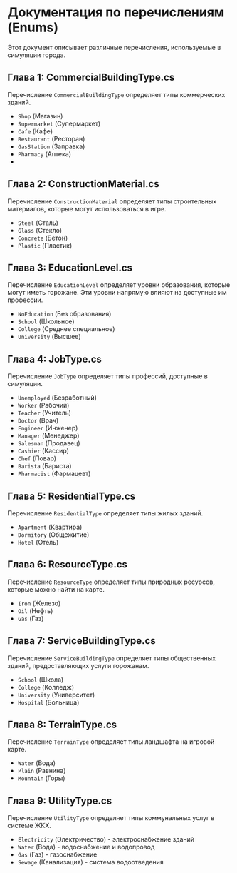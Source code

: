 # Документация по перечислениям (Enums)

Этот документ описывает различные перечисления, используемые в симуляции города.

## Глава 1: CommercialBuildingType.cs

Перечисление `CommercialBuildingType` определяет типы коммерческих зданий.

- `Shop` (Магазин)
- `Supermarket` (Супермаркет)
- `Cafe` (Кафе)
- `Restaurant` (Ресторан)
- `GasStation` (Заправка)
- `Pharmacy` (Аптека)
- 
## Глава 2: ConstructionMaterial.cs

Перечисление `ConstructionMaterial` определяет типы строительных материалов, которые могут использоваться в игре.

- `Steel` (Сталь)
- `Glass` (Стекло)
- `Concrete` (Бетон)
- `Plastic` (Пластик)

## Глава 3: EducationLevel.cs

Перечисление `EducationLevel` определяет уровни образования, которые могут иметь горожане. Эти уровни напрямую влияют на доступные им профессии.

- `NoEducation` (Без образования)
- `School` (Школьное)
- `College` (Среднее специальное)
- `University` (Высшее)

## Глава 4: JobType.cs

Перечисление `JobType` определяет типы профессий, доступные в симуляции.

- `Unemployed` (Безработный)
- `Worker` (Рабочий)
- `Teacher` (Учитель)
- `Doctor` (Врач)
- `Engineer` (Инженер)
- `Manager` (Менеджер)
- `Salesman` (Продавец)
- `Cashier` (Кассир)
- `Chef` (Повар)
- `Barista` (Бариста)
- `Pharmacist` (Фармацевт)

## Глава 5: ResidentialType.cs

Перечисление `ResidentialType` определяет типы жилых зданий.

- `Apartment` (Квартира)
- `Dormitory` (Общежитие)
- `Hotel` (Отель)

## Глава 6: ResourceType.cs

Перечисление `ResourceType` определяет типы природных ресурсов, которые можно найти на карте.

- `Iron` (Железо)
- `Oil` (Нефть)
- `Gas` (Газ)

## Глава 7: ServiceBuildingType.cs

Перечисление `ServiceBuildingType` определяет типы общественных зданий, предоставляющих услуги горожанам.

- `School` (Школа)
- `College` (Колледж)
- `University` (Университет)
- `Hospital` (Больница)

## Глава 8: TerrainType.cs

Перечисление `TerrainType` определяет типы ландшафта на игровой карте.

- `Water` (Вода)
- `Plain` (Равнина)
- `Mountain` (Горы)

## Глава 9: UtilityType.cs

Перечисление `UtilityType` определяет типы коммунальных услуг в системе ЖКХ.

- `Electricity` (Электричество) - электроснабжение зданий
- `Water` (Вода) - водоснабжение и водопровод
- `Gas` (Газ) - газоснабжение
- `Sewage` (Канализация) - система водоотведения
